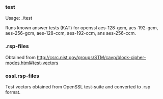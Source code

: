 ### test

Usage: ./test

Runs known answer tests (KAT) for openssl aes-128-gcm, aes-192-gcm,
aes-256-gcm, aes-128-ccm, aes-192-ccm, ans aes-256-ccm.

### .rsp-files

Obtained from http://csrc.nist.gov/groups/STM/cavp/block-cipher-modes.html#test-vectors

### ossl.rsp-files

Test vectors obtained from OpenSSL test-suite and converted to .rsp format.
